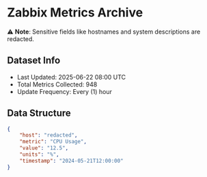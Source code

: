# Zabbix Metrics Archive

⚠️ **Note**: Sensitive fields like hostnames and system descriptions are redacted.

## Dataset Info
- Last Updated: 2025-06-22 08:00 UTC
- Total Metrics Collected: 948
- Update Frequency: Every (1) hour

## Data Structure
```json
{
    "host": "redacted",
    "metric": "CPU Usage",
    "value": "12.5",
    "units": "%",
    "timestamp": "2024-05-21T12:00:00"
}
```
